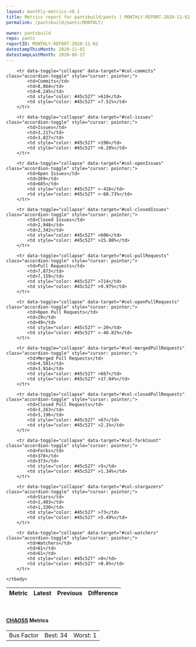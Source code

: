 ```yaml
---
layout: monthly-metrics-v0.1
title: Metrics report for pantsbuild/pants | MONTHLY-REPORT-2020-11-02 | 2020-11-02
permalink: /pantsbuild/pants/MONTHLY/

owner: pantsbuild
repo: pants
reportID: MONTHLY-REPORT-2020-11-02
datestampThisMonth: 2020-11-02
datestampLastMonth: 2020-06-27
---
```



<table class="table table-condensed" style="border-collapse:collapse;">
    <thead>
    <tr>
        <th>Metric</th>
        <th>Latest</th>
        <th>Previous</th>
        <th colspan="2" style="text-align: center;">Difference</th>
    </tr>
    </thead>
    <tbody>

        <tr data-toggle="collapse" data-target="#col-commits" class="accordion-toggle" style="cursor: pointer;">
            <td>Commits</td>
            <td>8,864</td>
            <td>8,245</td>
            <td style="color: #45c527" >619</td>
            <td style="color: #45c527" >7.51%</td>
        </tr>
        
        <tr data-toggle="collapse" data-target="#col-issues" class="accordion-toggle" style="cursor: pointer;">
            <td>Issues</td>
            <td>3,217</td>
            <td>3,027</td>
            <td style="color: #45c527" >190</td>
            <td style="color: #45c527" >6.28%</td>
        </tr>
        
        <tr data-toggle="collapse" data-target="#col-openIssues" class="accordion-toggle" style="cursor: pointer;">
            <td>Open Issues</td>
            <td>269</td>
            <td>685</td>
            <td style="color: #45c527" >-416</td>
            <td style="color: #45c527" >-60.73%</td>
        </tr>
        
        <tr data-toggle="collapse" data-target="#col-closedIssues" class="accordion-toggle" style="cursor: pointer;">
            <td>Closed Issues</td>
            <td>2,948</td>
            <td>2,342</td>
            <td style="color: #45c527" >606</td>
            <td style="color: #45c527" >25.88%</td>
        </tr>
        
        <tr data-toggle="collapse" data-target="#col-pullRequests" class="accordion-toggle" style="cursor: pointer;">
            <td>Pull Requests</td>
            <td>7,873</td>
            <td>7,159</td>
            <td style="color: #45c527" >714</td>
            <td style="color: #45c527" >9.97%</td>
        </tr>
        
        <tr data-toggle="collapse" data-target="#col-openPullRequests" class="accordion-toggle" style="cursor: pointer;">
            <td>Open Pull Requests</td>
            <td>29</td>
            <td>49</td>
            <td style="color: #45c527" >-20</td>
            <td style="color: #45c527" >-40.82%</td>
        </tr>
        
        <tr data-toggle="collapse" data-target="#col-mergedPullRequests" class="accordion-toggle" style="cursor: pointer;">
            <td>Merged Pull Requests</td>
            <td>4,581</td>
            <td>3,914</td>
            <td style="color: #45c527" >667</td>
            <td style="color: #45c527" >17.04%</td>
        </tr>
        
        <tr data-toggle="collapse" data-target="#col-closedPullRequests" class="accordion-toggle" style="cursor: pointer;">
            <td>Closed Pull Requests</td>
            <td>3,263</td>
            <td>3,196</td>
            <td style="color: #45c527" >67</td>
            <td style="color: #45c527" >2.1%</td>
        </tr>
        
        <tr data-toggle="collapse" data-target="#col-forkCount" class="accordion-toggle" style="cursor: pointer;">
            <td>Forks</td>
            <td>378</td>
            <td>373</td>
            <td style="color: #45c527" >5</td>
            <td style="color: #45c527" >1.34%</td>
        </tr>
        
        <tr data-toggle="collapse" data-target="#col-stargazers" class="accordion-toggle" style="cursor: pointer;">
            <td>Stars</td>
            <td>1,403</td>
            <td>1,330</td>
            <td style="color: #45c527" >73</td>
            <td style="color: #45c527" >5.49%</td>
        </tr>
        
        <tr data-toggle="collapse" data-target="#col-watchers" class="accordion-toggle" style="cursor: pointer;">
            <td>Watchers</td>
            <td>61</td>
            <td>61</td>
            <td style="color: #45c527" >0</td>
            <td style="color: #45c527" >0.0%</td>
        </tr>
        
    </tbody>
</table>
<br>
<h4><a target="_blank" href="https://chaoss.community/">CHAOSS</a> Metrics</h4>

<table class="table table-condensed" style="border-collapse:collapse;">
    <tbody>
        <td>Bus Factor</td>
        <td>Best: 34</td>
        <td>Worst: 1</td>
    </tbody>
</table>
